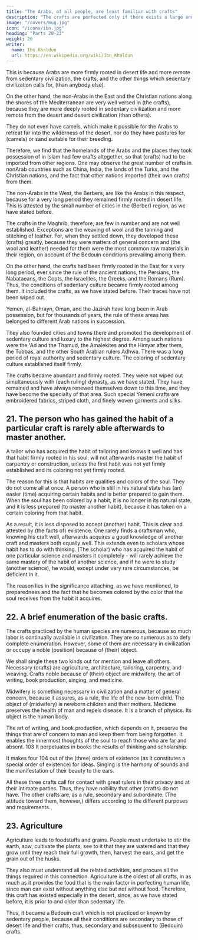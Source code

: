 ```yaml
---
title: "The Arabs, of all people, are least familiar with crafts"
description: "The crafts are perfected only if there exists a large and perfect sedentary civilization"
image: "/covers/muq.jpg"
icon: "/icons/ibn.jpg"
heading: "Parts 20-23"
weight: 26
writer:
  name: Ibn Khaldun
  url: https://en.wikipedia.org/wiki/Ibn_Khaldun
---
```




This is because Arabs are more firmly rooted in desert life and more remote from sedentary civilization, the crafts, and the other things which sedentary civilization calls for, (than anybody else). 

On the other hand, the non-Arabs in the East and the Christian nations along the shores of the Mediterranean are very well versed in (the crafts), because they are more deeply rooted in sedentary civilization and more remote from the desert and desert civilization (than others). 

They do not even have camels, which make it possible for the Arabs to retreat far into the wilderness of the desert, nor do they have pastures for (camels) or sand suitable for their breeding.

Therefore, we find that the homelands of the Arabs and the places they took possession of in Islam had few crafts altogether, so that (crafts) had to be imported from other regions. One may observe the great number of crafts in nonArab countries such as China, India, the lands of the Turks, and the Christian nations, and the fact that other nations imported (their own crafts) from them.

The non-Arabs in the West, the Berbers, are like the Arabs in this respect, because for a very long period they remained firmly rooted in desert life. This is attested by the small number of cities in the (Berber) region, as we have stated before. 

The crafts in the Maghrib, therefore, are few in number and are not well established. Exceptions are the weaving of wool and the tanning and stitching of leather. For, when they settled down, they developed these (crafts) greatly, because they were matters of general concern and (the wool and leather) needed for them were the most common raw materials in their region, on account of the Bedouin conditions prevailing among them.

On the other hand, the crafts had been firmly rooted in the East for a very long period, ever since the rule of the ancient nations, the Persians, the Nabataeans, the Copts, the Israelites, the Greeks, and the Romans (Rum). Thus, the conditions of sedentary culture became firmly rooted among them. It included the crafts, as we have stated before. Their traces have not been wiped out. 

Yemen, al-Bahrayn, Oman, and the Jazirah have long been in Arab possession, but for thousands of years, the rule of these areas has belonged to different Arab nations in succession. 

They also founded cities and towns there and promoted the development of sedentary culture and luxury to the highest
degree. Among such nations were the 'Ad and the Thamud, the Amalekites and the Himyar after them, the Tubbas, and the other South Arabian rulers Adhwa. There was a long period of royal authority and sedentary culture. The coloring of sedentary culture established itself firmly. 

The crafts became abundant and firmly rooted. They were not wiped out simultaneously with (each ruling) dynasty, as we have stated. They have remained and have always renewed themselves down to this time, and they have become the specialty of that area. Such special Yemeni crafts are embroidered fabrics, striped cloth, and finely woven garments and silks. 


## 21. The person who has gained the habit of a particular craft is rarely able afterwards to master another.

A tailor who has acquired the habit of tailoring and knows it well and has that habit firmly rooted in his soul, will not afterwards master the habit of carpentry or construction, unless the first habit was not yet firmly established and its coloring not yet firmly rooted. 

The reason for this is that habits are qualities and colors of the soul. They do not come all at once. A person who is still in his natural state has (an) easier (time) acquiring certain habits and is better prepared to gain them. When the soul has been colored by a habit, it is no longer in its natural state, and it is less prepared (to master another habit), because it has taken on a certain coloring from that habit. 

As a result, it is less disposed to accept (another) habit. This is clear and attested by (the facts of) existence. One rarely finds a craftsman who, knowing his craft well, afterwards acquires a good knowledge of another craft and masters both equally well. This extends even to scholars whose habit has to do with thinking. (The scholar) who has acquired the habit of one particular science and masters it completely - will rarely achieve the same mastery of the habit of another science, and if he were to study (another science), he would, except under very rare circumstances, be deficient in it. 

The reason lies in the significance attaching, as we have mentioned, to preparedness and the fact that he becomes colored by the color that the soul receives from the habit it acquires. 


## 22. A brief enumeration of the basic crafts.

The crafts practiced by the human species are numerous, because so much labor is continually available in civilization. They are so numerous as to defy complete enumeration. However, some of them are necessary in civilization or occupy a noble (position) because of (their) object. 

We shall single these two kinds out for mention and leave all others. Necessary (crafts) are agriculture, architecture, tailoring, carpentry, and weaving. Crafts noble because of (their) object are midwifery, the art of writing, book production, singing, and medicine. 

Midwifery is something necessary in civilization and a matter of general concern, because it assures, as a rule, the life of the new-born child. The object of (midwifery) is newborn children and their mothers. Medicine preserves the health of man and repels disease. It is a branch of physics. Its object is the human body.

The art of writing, and book production, which depends on it, preserve the things that are of concern to man and keep them from being forgotten. It enables the innermost thoughts of the soul to reach those who are far and absent. 103 It
perpetuates in books the results of thinking and scholarship. 

It makes four 104 out of the (three) orders of existence (as it constitutes a special order of existence) for
ideas. Singing is the harmony of sounds and the manifestation of their beauty to the ears.

All these three crafts call for contact with great rulers in their privacy and at their intimate parties. Thus, they have nobility that other (crafts) do not have. The other crafts are, as a rule, secondary and subordinate. (The attitude toward them, however,) differs according to the different purposes and requirements.


## 23. Agriculture

Agriculture leads to foodstuffs and grains. People must undertake to stir the earth, sow, cultivate the plants, see to it that they are watered and that they grow until they reach their full growth, then, harvest the ears, and get
the grain out of the husks. 

They also must understand all the related activities, and procure all the things required in this connection.
Agriculture is the oldest of all crafts, in as much as it provides the food that is the main factor in perfecting human life, since man can exist without anything else but not without food. Therefore, this craft has existed especially in the desert, since, as we have stated before, it is prior to and older than sedentary life. 

Thus, it became a Bedouin craft which is not practiced or known by sedentary people, because all their conditions are secondary to those of desert life and their crafts, thus, secondary and subsequent to (Bedouin) crafts.
